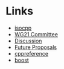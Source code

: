 Links
=====

* [isocpp](http://isocpp.org/)
* [WG21 Committee](http://www.open-std.org/JTC1/SC22/WG21/)
* [Discussion](https://groups.google.com/a/isocpp.org/forum/?fromgroups#!forum/std-discussion)
* [Future Proposals](https://groups.google.com/a/isocpp.org/forum/?fromgroups#!forum/std-proposals)
* [cppreference](http://en.cppreference.com/w/cpp)
* [boost](http://www.boost.org/)
